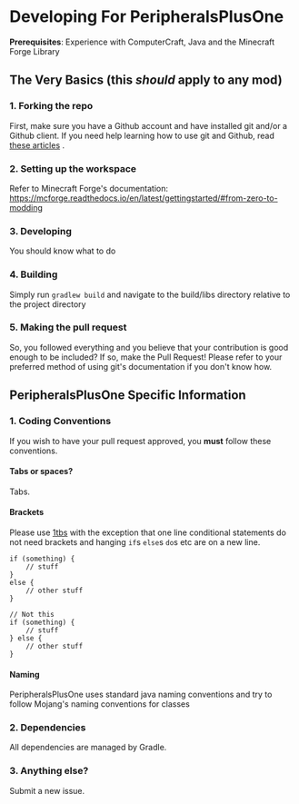 Developing For PeripheralsPlusOne
============================

**Prerequisites**: Experience with ComputerCraft, Java and the Minecraft Forge Library

## The Very Basics (this *should* apply to any mod)

### 1. Forking the repo

First, make sure you have a Github account and have installed git and/or a Github client.
If you need help learning how to use git and Github, read [these articles](https://help.github.com/categories/bootcamp/)
.

### 2. Setting up the workspace

Refer to Minecraft Forge's documentation: https://mcforge.readthedocs.io/en/latest/gettingstarted/#from-zero-to-modding

### 3. Developing

You should know what to do

### 4. Building

Simply run `gradlew build` and navigate to the build/libs directory relative to the project directory

### 5. Making the pull request

So, you followed everything and you believe that your contribution is good enough to be included? If so, make the Pull Request!
Please refer to your preferred method of using git's documentation if you don't know how.

## PeripheralsPlusOne Specific Information

### 1. Coding Conventions

If you wish to have your pull request approved, you **must** follow these conventions.

#### Tabs or spaces?

Tabs.

#### Brackets

Please use [1tbs](http://en.wikipedia.org/wiki/Indent_style#Variant:_1TBS) with the exception that one line conditional
statements do not need brackets and hanging `if`s `else`s `do`s etc are on a new line.

```
if (something) {
    // stuff
}
else {
    // other stuff
}

// Not this
if (something) {
    // stuff
} else {
    // other stuff
}
```

#### Naming

PeripheralsPlusOne uses standard java naming conventions and try to follow Mojang's naming conventions for classes

### 2. Dependencies

All dependencies are managed by Gradle.

### 3. Anything else?

Submit a new issue.
